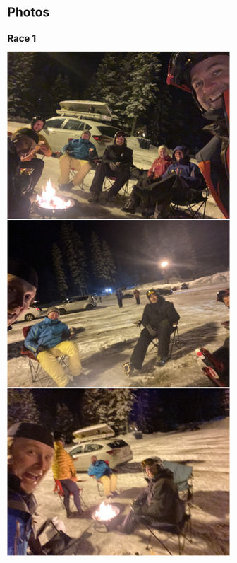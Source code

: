 # Photos

## Race 1
![](Photos/IMG_4537.jpeg)  
![](Photos/IMG_8270.jpeg)  
![](Photos/IMG_8271.jpeg)  
